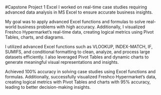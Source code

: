 #Capstone Project 1 Excel
I worked on real-time case studies requiring advanced data analysis in MS Excel to ensure accurate business insights.<br/>

My goal was to apply advanced Excel functions and formulas to solve real-world business problems with high accuracy. Additionally, I visualized Freshco Hypermarket’s real-time data, creating logical metrics using Pivot Tables, charts, and diagrams.<br/>

I utilized advanced Excel functions such as VLOOKUP, INDEX-MATCH, IF, SUMIFS, and conditional formatting to clean, analyze, and process large datasets efficiently. I also leveraged Pivot Tables and dynamic charts to generate meaningful visual representations and insights.<br/>

Achieved 100% accuracy in solving case studies using Excel functions and formulas. Additionally, successfully visualized Freshco Hypermarket’s data, creating logical metrics with Pivot Tables and charts with 95% accuracy, leading to better decision-making insights.<br/>


